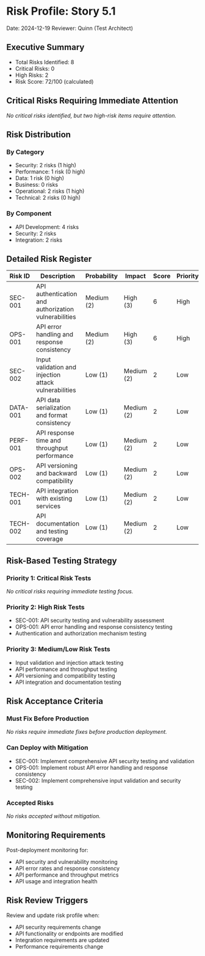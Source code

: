 # Risk Profile: Story 5.1

Date: 2024-12-19
Reviewer: Quinn (Test Architect)

## Executive Summary

- Total Risks Identified: 8
- Critical Risks: 0
- High Risks: 2
- Risk Score: 72/100 (calculated)

## Critical Risks Requiring Immediate Attention

*No critical risks identified, but two high-risk items require attention.*

## Risk Distribution

### By Category

- Security: 2 risks (1 high)
- Performance: 1 risk (0 high)
- Data: 1 risk (0 high)
- Business: 0 risks
- Operational: 2 risks (1 high)
- Technical: 2 risks (0 high)

### By Component

- API Development: 4 risks
- Security: 2 risks
- Integration: 2 risks

## Detailed Risk Register

| Risk ID | Description | Probability | Impact | Score | Priority |
|---------|-------------|-------------|---------|-------|----------|
| SEC-001 | API authentication and authorization vulnerabilities | Medium (2) | High (3) | 6 | High |
| OPS-001 | API error handling and response consistency | Medium (2) | High (3) | 6 | High |
| SEC-002 | Input validation and injection attack vulnerabilities | Low (1) | Medium (2) | 2 | Low |
| DATA-001 | API data serialization and format consistency | Low (1) | Medium (2) | 2 | Low |
| PERF-001 | API response time and throughput performance | Low (1) | Medium (2) | 2 | Low |
| OPS-002 | API versioning and backward compatibility | Low (1) | Medium (2) | 2 | Low |
| TECH-001 | API integration with existing services | Low (1) | Medium (2) | 2 | Low |
| TECH-002 | API documentation and testing coverage | Low (1) | Medium (2) | 2 | Low |

## Risk-Based Testing Strategy

### Priority 1: Critical Risk Tests

*No critical risks requiring immediate testing focus.*

### Priority 2: High Risk Tests

- SEC-001: API security testing and vulnerability assessment
- OPS-001: API error handling and response consistency testing
- Authentication and authorization mechanism testing

### Priority 3: Medium/Low Risk Tests

- Input validation and injection attack testing
- API performance and throughput testing
- API versioning and compatibility testing
- API integration and documentation testing

## Risk Acceptance Criteria

### Must Fix Before Production

*No risks require immediate fixes before production deployment.*

### Can Deploy with Mitigation

- SEC-001: Implement comprehensive API security testing and validation
- OPS-001: Implement robust API error handling and response consistency
- SEC-002: Implement comprehensive input validation and security testing

### Accepted Risks

*No risks accepted without mitigation.*

## Monitoring Requirements

Post-deployment monitoring for:

- API security and vulnerability monitoring
- API error rates and response consistency
- API performance and throughput metrics
- API usage and integration health

## Risk Review Triggers

Review and update risk profile when:

- API security requirements change
- API functionality or endpoints are modified
- Integration requirements are updated
- Performance requirements change
